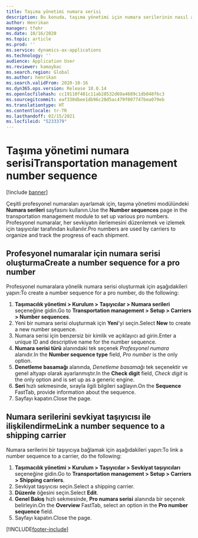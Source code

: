 ```yaml
---
title: Taşıma yönetimi numara serisi
description: Bu konuda, taşıma yönetimi için numara serilerinin nasıl ayarlanacağı açıklanmaktadır.
author: Henrikan
manager: tfehr
ms.date: 10/16/2020
ms.topic: article
ms.prod: ''
ms.service: dynamics-ax-applications
ms.technology: ''
audience: Application User
ms.reviewer: kamaybac
ms.search.region: Global
ms.author: henrikan
ms.search.validFrom: 2020-10-16
ms.dyn365.ops.version: Release 10.0.14
ms.openlocfilehash: cc19110f481c11ab28532d69a4689c1db048f6c3
ms.sourcegitcommit: eaf330dbee1db96c20d5ac479f007747bea079eb
ms.translationtype: HT
ms.contentlocale: tr-TR
ms.lasthandoff: 02/15/2021
ms.locfileid: "5233379"
---
```

# <a name="transportation-management-number-sequence"></a><span data-ttu-id="1db6b-103">Taşıma yönetimi numara serisi</span><span class="sxs-lookup"><span data-stu-id="1db6b-103">Transportation management number sequence</span></span>

[!include [banner](../includes/banner.md)]

<span data-ttu-id="1db6b-104">Çeşitli profesyonel numaraları ayarlamak için, taşıma yönetimi modülündeki **Numara serileri** sayfasını kullanın.</span><span class="sxs-lookup"><span data-stu-id="1db6b-104">Use the **Number sequences** page in the transportation management module to set up various pro numbers.</span></span> <span data-ttu-id="1db6b-105">Profesyonel numaralar, her sevkiyatın ilerlemesini düzenlemek ve izlemek için taşıyıcılar tarafından kullanılır.</span><span class="sxs-lookup"><span data-stu-id="1db6b-105">Pro numbers are used by carriers to organize and track the progress of each shipment.</span></span>

## <a name="create-a-number-sequence-for-a-pro-number"></a><span data-ttu-id="1db6b-106">Profesyonel numaralar için numara serisi oluşturma</span><span class="sxs-lookup"><span data-stu-id="1db6b-106">Create a number sequence for a pro number</span></span>

<span data-ttu-id="1db6b-107">Profesyonel numaralara yönelik numara serisi oluşturmak için aşağıdakileri yapın:</span><span class="sxs-lookup"><span data-stu-id="1db6b-107">To create a number sequence for a pro number, do the following:</span></span>

1. <span data-ttu-id="1db6b-108">**Taşımacılık yönetimi \> Kurulum \> Taşıyıcılar \> Numara serileri** seçeneğine gidin.</span><span class="sxs-lookup"><span data-stu-id="1db6b-108">Go to **Transportation management \> Setup \> Carriers \> Number sequences**.</span></span>
1. <span data-ttu-id="1db6b-109">Yeni bir numara serisi oluşturmak için **Yeni**'yi seçin.</span><span class="sxs-lookup"><span data-stu-id="1db6b-109">Select **New** to create a new number sequence.</span></span>
1. <span data-ttu-id="1db6b-110">Numara serisi için benzersiz bir kimlik ve açıklayıcı ad girin.</span><span class="sxs-lookup"><span data-stu-id="1db6b-110">Enter a unique ID and descriptive name for the number sequence.</span></span>
1. <span data-ttu-id="1db6b-111">**Numara serisi türü** alanındaki tek seçenek *Profesyonel numara* alanıdır.</span><span class="sxs-lookup"><span data-stu-id="1db6b-111">In the **Number sequence type** field, *Pro number* is the only option.</span></span>
1. <span data-ttu-id="1db6b-112">**Denetleme basamağı** alanında, *Denetleme basamağı* tek seçenektir ve genel altyapı olarak ayarlanmıştır.</span><span class="sxs-lookup"><span data-stu-id="1db6b-112">In the **Check digit** field, *Check digit* is the only option and is set up as a generic engine.</span></span>
1. <span data-ttu-id="1db6b-113">**Seri** hızlı sekmesinde, sırayla ilgili bilgileri sağlayın.</span><span class="sxs-lookup"><span data-stu-id="1db6b-113">On the **Sequence** FastTab, provide information about the sequence.</span></span>
1. <span data-ttu-id="1db6b-114">Sayfayı kapatın.</span><span class="sxs-lookup"><span data-stu-id="1db6b-114">Close the page.</span></span>

## <a name="link-a-number-sequence-to-a-shipping-carrier"></a><span data-ttu-id="1db6b-115">Numara serilerini sevkiyat taşıyıcısı ile ilişkilendirme</span><span class="sxs-lookup"><span data-stu-id="1db6b-115">Link a number sequence to a shipping carrier</span></span>

<span data-ttu-id="1db6b-116">Numara serilerini bir taşıyıcıya bağlamak için aşağıdakileri yapın:</span><span class="sxs-lookup"><span data-stu-id="1db6b-116">To link a number sequence to a carrier, do the following:</span></span>

1. <span data-ttu-id="1db6b-117">**Taşımacılık yönetimi \> Kurulum \> Taşıyıcılar \> Sevkiyat taşıyıcıları** seçeneğine gidin.</span><span class="sxs-lookup"><span data-stu-id="1db6b-117">Go to **Transportation management \> Setup \> Carriers \> Shipping carriers**.</span></span>
1. <span data-ttu-id="1db6b-118">Sevkiyat taşıyıcısı seçin.</span><span class="sxs-lookup"><span data-stu-id="1db6b-118">Select a shipping carrier.</span></span>
1. <span data-ttu-id="1db6b-119">**Düzenle** öğesini seçin.</span><span class="sxs-lookup"><span data-stu-id="1db6b-119">Select **Edit**.</span></span>
1. <span data-ttu-id="1db6b-120">**Genel Bakış** hızlı sekmesinde, **Pro numara serisi** alanında bir seçenek belirleyin.</span><span class="sxs-lookup"><span data-stu-id="1db6b-120">On the **Overview** FastTab, select an option in the **Pro number sequence** field.</span></span>
1. <span data-ttu-id="1db6b-121">Sayfayı kapatın.</span><span class="sxs-lookup"><span data-stu-id="1db6b-121">Close the page.</span></span>


[!INCLUDE[footer-include](../../includes/footer-banner.md)]
